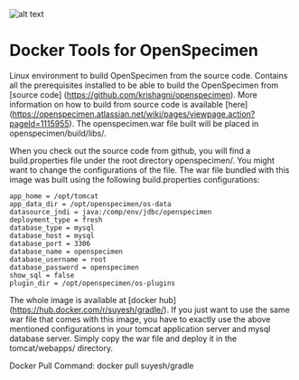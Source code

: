 ![alt text](http://bibbox.org/image/layout_set_logo?img_id=99523&t=1466419185262 "Logo BiBBoX")
# Docker Tools for OpenSpecimen

Linux environment to build OpenSpecimen from the source code.
Contains all the prerequisites installed to be able to build the OpenSpecimen from [source code] (https://github.com/krishagni/openspecimen).
More information on how to build from source code is available [here] (https://openspecimen.atlassian.net/wiki/pages/viewpage.action?pageId=1115955).
The openspecimen.war file built will be placed in openspecimen/build/libs/. 

When you check out the source code from github, you will find a build.properties file under the root directory openspecimen/. You might want to change 
the configurations of the file. The war file bundled with this image was built using the following build.properties configurations:

    app_home = /opt/tomcat
    app_data_dir = /opt/openspecimen/os-data
	datasource_jndi = java:/comp/env/jdbc/openspecimen
	deployment_type = fresh
	database_type = mysql
	database_host = mysql
	database_port = 3306
	database_name = openspecimen
	database_username = root
	database_password = openspecimen
	show_sql = false
	plugin_dir = /opt/openspecimen/os-plugins

The whole image is available at [docker hub] (https://hub.docker.com/r/suyesh/gradle/). If you just want to use the same war file that comes with this image,
you have to exactly use the above mentioned configurations in your tomcat application server and mysql database server.
Simply copy the war file and deploy it in the tomcat/webapps/ directory.

Docker Pull Command:
docker pull suyesh/gradle